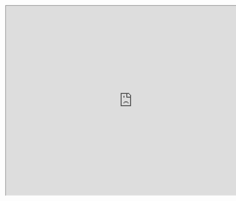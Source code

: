 <iframe src="https://kristinlu.github.io/Pilvipalvelut/Vko4/" width="800" height="600">
  <p>Unable to load external webpage.</p>
</iframe>
